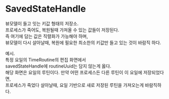 # SavedStateHandle
뷰모델이 들고 잇는 키값 형태의 저장소.  
프로세스가 죽어도, 복원될때 가져올 수 있는 값들이 저장된다.  
즉 여기에 담는 값은 직렬화가 가능해야 하며,  
뷰모델이 다시 살아날때, 복원에 필요한 최소한의 키값만 들고 있는 것이 바람직 하다.

예시.  
특정 요일의 TimeRoutine의 편집 화면에서  
savedStateHandle에 routineUuid는 담지 않는게 옳다.  
해당 화면은 요일의 루틴이다. 만약 어떤 프로세스든 다른 루틴이 이 요일에 저장되었다면,  
프로세스가 죽었다 살아날때, 요일 기반으로 새로 저장된 루틴을 가져오는게 바람직하다.